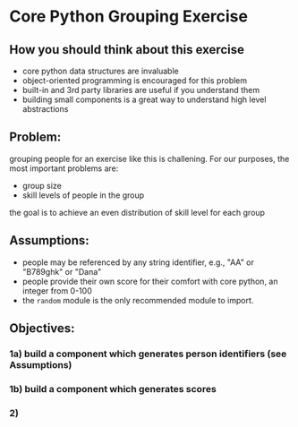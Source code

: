 # Core Python Grouping Exercise

## How you should think about this exercise
- core python data structures are invaluable
- object-oriented programming is encouraged for this problem
- built-in and 3rd party libraries are useful if you understand them
- building small components is a great way to understand high level
  abstractions

## Problem:
grouping people for an exercise like this is challening. For our purposes, the most
important problems are:
- group size
- skill levels of people in the group

the goal is to achieve an even distribution of skill level for each group

## Assumptions:
- people may be referenced by any string identifier, e.g., "AA" or "B789ghk" or "Dana"
- people provide their own score for their comfort with core python, an integer
  from 0-100
- the `random` module is the only recommended module to import.

## Objectives:
### 1a) build a component which generates person identifiers (see Assumptions) 
### 1b) build a component which generates scores 
### 2) 
